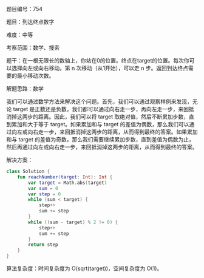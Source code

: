 题目编号：754

题目：到达终点数字

难度：中等

考察范围：数学、搜索

题干：在一根无限长的数轴上，你站在0的位置。终点在target的位置。每次你可以选择向左或向右移动。第 n 次移动（从1开始），可以走 n 步。返回到达终点需要的最小移动次数。

解题思路：数学

我们可以通过数学方法来解决这个问题。首先，我们可以通过观察样例来发现，无论 target 是正数还是负数，我们都可以通过向右走一步，再向左走一步，来回抵消掉这两步的距离。因此，我们可以将 target 取绝对值，然后不断累加步数，直到累加和大于等于 target。如果累加和与 target 的差值为偶数，那么我们可以通过向左或向右走一步，来回抵消掉这两步的距离，从而得到最终的答案。如果累加和与 target 的差值为奇数，那么我们需要继续累加步数，直到差值为偶数为止，然后再通过向左或向右走一步，来回抵消掉这两步的距离，从而得到最终的答案。

解决方案：

```kotlin
class Solution {
    fun reachNumber(target: Int): Int {
        var target = Math.abs(target)
        var sum = 0
        var step = 0
        while (sum < target) {
            step++
            sum += step
        }
        while ((sum - target) % 2 != 0) {
            step++
            sum += step
        }
        return step
    }
}
```

算法复杂度：时间复杂度为 O(sqrt(target))，空间复杂度为 O(1)。